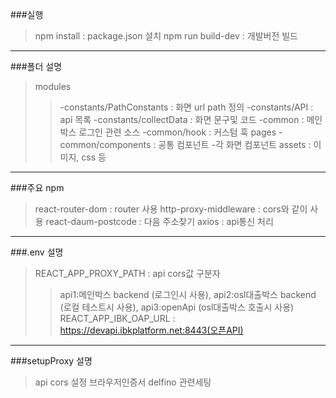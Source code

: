###실행
>npm install : package.json 설치
>npm run build-dev : 개발버전 빌드
------------
###폴더 설명
>modules
 >>-constants/PathConstants : 화면 url path 정의
 >>-constants/API : api 목록
 >>-constants/collectData : 화면 문구및 코드
 >>-common : 메인박스 로그인 관련 소스
 >>-common/hook : 커스텀 훅
>pages 
 >>-common/components : 공통 컴포넌트
 >>-각 화면 컴포넌트
>assets : 이미지, css 등
------------

###주요 npm
>react-router-dom : router 사용
>http-proxy-middleware : cors와 같이 사용
>react-daum-postcode : 다음 주소찾기
>axios : api통신 처리
------------
###.env 설명
>REACT_APP_PROXY_PATH : api cors값 구분자 
  >>api1:메인박스 backend (로그인시 사용), 
  >>api2:osl대출박스 backend (로컬 테스트시 사용), 
  >>api3:openApi (osl대출박스 호출시 사용)
>REACT_APP_IBK_OAP_URL : https://devapi.ibkplatform.net:8443(오픈API)
------------
###setupProxy 설명
>api cors 설정
>브라우저인증서 delfino 관련세팅

